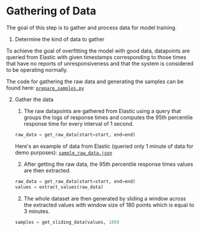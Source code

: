 # Gathering of Data

The goal of this step is to gather and process data for model training.

1. Determine the kind of data to gather

To achieve the goal of overfitting the model with good data, datapoints are queried from Elastic with given timestamps corresponding to those times that have no reports of unresponsiveness and that the system is considered to be operating normally.

The code for gathering the raw data and generating the samples can be found here: [`prepare_samples.py`](../python/prepare_samples.py)

2. Gather the data
    1. The raw datapoints are gathered from Elastic using a query that groups the logs of response times and computes the 95th percentile response time for every interval of 1 second.
    ```python
    raw_data = get_raw_data(start=start, end=end)
    ```

    Here's an example of data from Elastic (queried only 1 minute of data for demo purposes): [`sample_raw_data.json`](../data/sample_raw_data.json)

    2. After getting the raw data, the 95th percentile response times values are then extracted.
    ```python
    raw_data = get_raw_data(start=start, end=end)
    values = extract_values(raw_data)
    ```
    2. The whole dataset are then generated by sliding a window across the extracted values with window size of 180 points which is equal to 3 minutes.
    ```python
    samples = get_sliding_data(values, 180)
    ```
